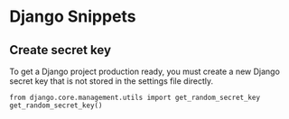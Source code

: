 # Django Snippets

## Create secret key
To get a Django project production ready, you must create a new Django secret key that is not stored in the settings file directly.

```
from django.core.management.utils import get_random_secret_key  
get_random_secret_key()
```
